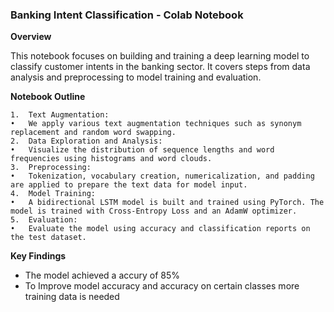 ### Banking Intent Classification - Colab Notebook

**Overview**

This notebook focuses on building and training a deep learning model to classify customer intents in the banking sector. It covers steps from data analysis and preprocessing to model training and evaluation.

**Notebook Outline**

	1.	Text Augmentation:
	•	We apply various text augmentation techniques such as synonym replacement and random word swapping.
	2.	Data Exploration and Analysis:
	•	Visualize the distribution of sequence lengths and word frequencies using histograms and word clouds.
	3.	Preprocessing:
	•	Tokenization, vocabulary creation, numericalization, and padding are applied to prepare the text data for model input.
	4.	Model Training:
	•	A bidirectional LSTM model is built and trained using PyTorch. The model is trained with Cross-Entropy Loss and an AdamW optimizer.
	5.	Evaluation:
	•	Evaluate the model using accuracy and classification reports on the test dataset.

  **Key Findings**
  - The model achieved a accury of 85% 
  - To Improve model accuracy and accuracy on certain classes more training data is needed
